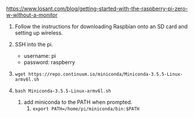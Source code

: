 https://www.losant.com/blog/getting-started-with-the-raspberry-pi-zero-w-without-a-monitor

1. Follow the instructions for downloading Raspbian onto an SD card and setting up wireless.

1. SSH into the pi.
   * username: pi
   * password: raspberry

1. `wget https://repo.continuum.io/miniconda/Miniconda-3.5.5-Linux-armv6l.sh`

1. `bash Miniconda-3.5.5-Linux-armv6l.sh`
   1. add miniconda to the PATH when prompted.
      1. `export PATH=/home/pi/miniconda/bin:$PATH`
